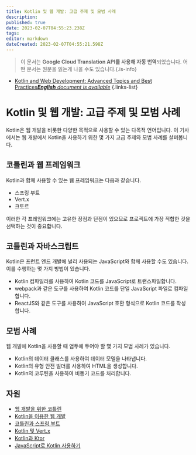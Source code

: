 ```yaml
---
title: Kotlin 및 웹 개발: 고급 주제 및 모범 사례
description: 
published: true
date: 2023-02-07T04:55:23.238Z
tags: 
editor: markdown
dateCreated: 2023-02-07T04:55:21.598Z
---
```


> 이 문서는 **Google Cloud Translation API를 사용해 자동 번역**되었습니다.
어떤 문서는 원문을 읽는게 나을 수도 있습니다.{.is-info}



- [Kotlin and Web Development: Advanced Topics and Best Practices***English** document is available*](/en/Knowledge-base/Kotlin/kotlin-and-web-development-advanced-topics-and-best-practices)
{.links-list}


# Kotlin 및 웹 개발: 고급 주제 및 모범 사례

Kotlin은 웹 개발을 비롯한 다양한 목적으로 사용할 수 있는 다목적 언어입니다. 이 기사에서는 웹 개발에서 Kotlin을 사용하기 위한 몇 가지 고급 주제와 모범 사례를 살펴봅니다.

## 코틀린과 웹 프레임워크

Kotlin과 함께 사용할 수 있는 웹 프레임워크는 다음과 같습니다.

- 스프링 부트
- Vert.x
- 크토르

이러한 각 프레임워크에는 고유한 장점과 단점이 있으므로 프로젝트에 가장 적합한 것을 선택하는 것이 중요합니다.

## 코틀린과 자바스크립트

Kotlin은 프런트 엔드 개발에 널리 사용되는 JavaScript와 함께 사용할 수도 있습니다. 이를 수행하는 몇 가지 방법이 있습니다.

- Kotlin 컴파일러를 사용하여 Kotlin 코드를 JavaScript로 트랜스파일합니다.
- webpack과 같은 도구를 사용하여 Kotlin 코드를 단일 JavaScript 파일로 컴파일합니다.
- ReactJS와 같은 도구를 사용하여 JavaScript 호환 형식으로 Kotlin 코드를 작성합니다.

## 모범 사례

웹 개발에 Kotlin을 사용할 때 염두에 두어야 할 몇 가지 모범 사례가 있습니다.

- Kotlin의 데이터 클래스를 사용하여 데이터 모델을 나타냅니다.
- Kotlin의 유형 안전 빌더를 사용하여 HTML을 생성합니다.
- Kotlin의 코루틴을 사용하여 비동기 코드를 처리합니다.

## 자원

- [웹 개발을 위한 코틀린](https://kotlinlang.org/docs/tutorials/javascript/kotlin-to-javascript/kotlin-to-javascript.html)
- [Kotlin을 이용한 웹 개발](https://kotlinlang.org/docs/reference/server-overview.html)
- [코틀린과 스프링 부트](https://spring.io/blog/2017/01/04/introducing-kotlin-support-in-spring-framework-5-0)
- [Kotlin 및 Vert.x](https://vertx.io/blog/my-first-vert-x-3-app-in-kotlin/)
- [Kotlin과 Ktor](https://ktor.io/)
- [JavaScript로 Kotlin 사용하기](https://kotlinlang.org/docs/tutorials/javascript/getting-started-gradle/getting-started-with-gradle.html)